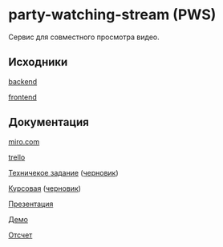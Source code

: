 # party-watching-stream (PWS)

Сервис для совместного просмотра видео.

## Исходники

[backend](https://github.com/party-watching-stream/pws-backend)

[frontend](https://github.com/party-watching-stream/pws-frontend)

## Документация

[miro.com](https://miro.com/app/board/o9J_lQlOopE=/)

[trello](https://trello.com/b/sGXKb12a/tarasov-tp-project)

[Техничекое задание](https://github.com/party-watching-stream/pws/blob/main/docs/%D0%A2%D0%97.pdf) ([черновик](https://docs.google.com/document/d/1Qcv25sV18sszzWbSP2getCtQbbeQ_5MTa4mzeEwGiJY/edit))

[Курсовая](https://github.com/party-watching-stream/pws/blob/main/docs/%D0%9A%D1%83%D1%80%D1%81%D0%BE%D0%B2%D0%B0%D1%8F.pdf)  ([черновик](https://docs.google.com/document/d/1jTfaIsFS2hKipiPmOIPLYH39EvbibIt6wAPDYMuv6IQ/edit?usp=sharing))


[Презентация](https://vk.com/away.php?utf=1&to=https%3A%2F%2Fdocs.google.com%2Fpresentation%2Fd%2F1ptOAHm05zT6SXS7-zkpYqp7awjQMFfTQVhWbOl-VsKM%2Fedit%3Fusp%3Dsharing)

[Демо](https://drive.google.com/drive/folders/1b1_D956YvAQLzqiXvLl1fxgaKLe_bo4K?usp=sharing)

[Отсчет](https://github.com/party-watching-stream/pws/blob/main/docs/%D0%9E%D1%82%D1%81%D1%87%D0%B5%D1%82.txt)
